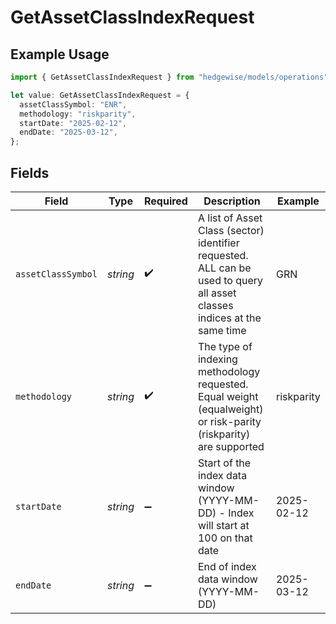 # GetAssetClassIndexRequest

## Example Usage

```typescript
import { GetAssetClassIndexRequest } from "hedgewise/models/operations";

let value: GetAssetClassIndexRequest = {
  assetClassSymbol: "ENR",
  methodology: "riskparity",
  startDate: "2025-02-12",
  endDate: "2025-03-12",
};
```

## Fields

| Field                                                                                                                    | Type                                                                                                                     | Required                                                                                                                 | Description                                                                                                              | Example                                                                                                                  |
| ------------------------------------------------------------------------------------------------------------------------ | ------------------------------------------------------------------------------------------------------------------------ | ------------------------------------------------------------------------------------------------------------------------ | ------------------------------------------------------------------------------------------------------------------------ | ------------------------------------------------------------------------------------------------------------------------ |
| `assetClassSymbol`                                                                                                       | *string*                                                                                                                 | :heavy_check_mark:                                                                                                       | A list of Asset Class (sector) identifier requested. ALL can be used to query all asset classes indices at the same time | GRN                                                                                                                      |
| `methodology`                                                                                                            | *string*                                                                                                                 | :heavy_check_mark:                                                                                                       | The type of indexing methodology requested. Equal weight (equalweight) or risk-parity (riskparity) are supported         | riskparity                                                                                                               |
| `startDate`                                                                                                              | *string*                                                                                                                 | :heavy_minus_sign:                                                                                                       | Start of the index data window (YYYY-MM-DD) - Index will start at 100 on that date                                       | 2025-02-12                                                                                                               |
| `endDate`                                                                                                                | *string*                                                                                                                 | :heavy_minus_sign:                                                                                                       | End of index data window (YYYY-MM-DD)                                                                                    | 2025-03-12                                                                                                               |